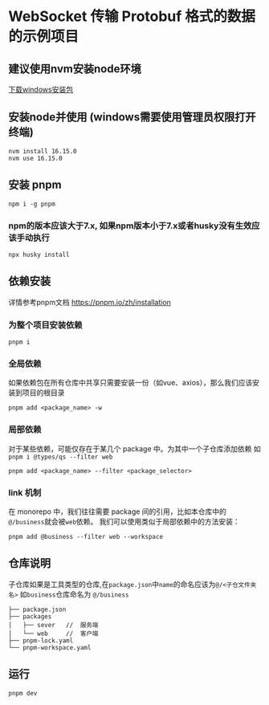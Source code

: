 #  WebSocket 传输 Protobuf 格式的数据的示例项目

## 建议使用nvm安装node环境
[下载windows安装包](https://github.com/coreybutler/nvm-windows/releases)

## 安装node并使用 (windows需要使用管理员权限打开终端)
```shell
nvm install 16.15.0
nvm use 16.15.0
```
## 安装 pnpm
```shell
npm i -g pnpm
```

### npm的版本应该大于7.x, 如果npm版本小于7.x或者husky没有生效应该手动执行
```shell
npx husky install
```


## 依赖安装
详情参考pnpm文档 https://pnpm.io/zh/installation
### 为整个项目安装依赖
```shell
pnpm i
```
### 全局依赖
如果依赖包在所有仓库中共享只需要安装一份（如vue、axios），那么我们应该安装到项目的根目录
```shell
pnpm add <package_name> -w
```

### 局部依赖
对于某些依赖，可能仅存在于某几个 package 中。为其中一个子仓库添加依赖 如`pnpm i @types/qs --filter web`
```shell
pnpm add <package_name> --filter <package_selector>
```
### link 机制
在 monorepo 中，我们往往需要 package 间的引用，比如本仓库中的`@/business`就会被`web`依赖。
我们可以使用类似于局部依赖中的方法安装：
```shell
pnpm add @business --filter web --workspace
```

## 仓库说明
子仓库如果是工具类型的仓库,在`package.json`中`name`的命名应该为`@/<子仓文件夹名>`
如`business`仓库命名为 `@/business`
```text
├── package.json
├── packages
│   ├── sever   //  服务端
│   └── web     //  客户端
├── pnpm-lock.yaml
└── pnpm-workspace.yaml
```

## 运行
```shell
pnpm dev
```
